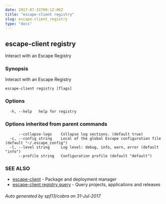 ```yaml
---
date: 2017-07-31T00:12:06Z
title: "escape-client registry"
slug: escape-client_registry
type: "docs"
---
```

## escape-client registry

Interact with an Escape Registry

### Synopsis


Interact with an Escape Registry

```
escape-client registry [flags]
```

### Options

```
  -h, --help   help for registry
```

### Options inherited from parent commands

```
      --collapse-logs    Collapse log sections. (default true)
  -c, --config string    Local of the global Escape configuration file (default "~/.escape_config")
  -l, --level string     Log level: debug, info, warn, error (default "info")
      --profile string   Configuration profile (default "default")
```

### SEE ALSO
* [escape-client](../escape-client/)	 - Package and deployment manager
* [escape-client registry query](../escape-client_registry_query/)	 - Query projects, applications and releases

###### Auto generated by spf13/cobra on 31-Jul-2017
